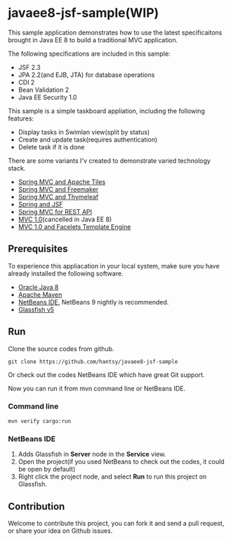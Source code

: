 # javaee8-jsf-sample(WIP)

This sample application demonstrates how to use the latest specificaitons brought in Java EE 8 to build a traditional MVC application.

The following specifications are included in this sample:

* JSF 2.3
* JPA 2.2(and EJB, JTA) for database operations
* CDI 2
* Bean Validation 2
* Java EE Security 1.0

This sample is a simple taskboard appliation, including the following features:

* Display tasks in Swimlan view(split by status)
* Create and update task(requires authentication)
* Delete task if it is done

There are some variants I'v created to demonstrate varied technology stack.

* [Spring MVC and Apache Tiles](https://github.com/hantsy/spring4-sandbox/tree/master/mvc-tiles3)
* [Spring MVC and Freemaker](https://github.com/hantsy/spring4-sandbox/tree/master/mvc-freemarker)
* [Spring MVC and Thymeleaf](https://github.com/hantsy/spring4-sandbox/tree/master/mvc-thymeleaf)
* [Spring and JSF](https://github.com/hantsy/spring4-sandbox/tree/master/mvc-jsf2)
* [Spring MVC for REST API](https://github.com/hantsy/spring4-sandbox/tree/master/mvc-rest)
* [MVC 1.0](https://github.com/hantsy/ee8-sandbox/tree/master/mvc)(cancelled in Java EE 8)
* [MVC 1.0 and Facelets Template Engine](https://github.com/hantsy/ee8-sandbox/tree/master/mvc-facelets)

## Prerequisites

To experience this appliacation in your local system, make sure you have already installed the following software.

* [Oracle Java 8](https://java.oracle.com) 
* [Apache Maven](https://maven.apache.org)
* [NetBeans IDE](http://www.netbeans.org), NetBeans 9 nightly is recommended.
* [Glassfish v5](https://javaee.github.io/glassfish/)


## Run 

Clone the source codes from github. 

```
git clone https://github.com/hantsy/javaee8-jsf-sample
```

Or check out the codes NetBeans IDE which have great Git support.

Now you can run it from mvn command line or NetBeans IDE.

### Command line

```
mvn verify cargo:run
```

### NetBeans IDE

1. Adds Glassfish in **Server** node in the **Service** view.
2. Open the project(if you used NetBeans to check out the codes, it could be open by default)
3. Right click the project node, and select **Run** to run this project on Glassfish.

## Contribution 

Welcome to contribute this project, you can fork it and send a pull request, or share your idea on Github issues.

